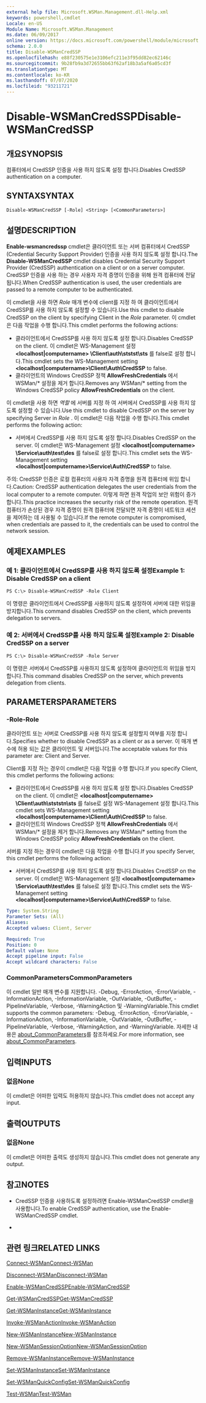 ```yaml
---
external help file: Microsoft.WSMan.Management.dll-Help.xml
keywords: powershell,cmdlet
Locale: en-US
Module Name: Microsoft.WSMan.Management
ms.date: 06/09/2017
online version: https://docs.microsoft.com/powershell/module/microsoft.wsman.management/disable-wsmancredssp?view=powershell-7.1&WT.mc_id=ps-gethelp
schema: 2.0.0
title: Disable-WSManCredSSP
ms.openlocfilehash: e88f230575e1e3106efc211e3f95dd82ec62146c
ms.sourcegitcommit: 9b28fb9a3d72655bb63f62af18b3a5af6a05cd3f
ms.translationtype: MT
ms.contentlocale: ko-KR
ms.lasthandoff: 07/07/2020
ms.locfileid: "93211721"
---
```

# <span data-ttu-id="bab94-103">Disable-WSManCredSSP</span><span class="sxs-lookup"><span data-stu-id="bab94-103">Disable-WSManCredSSP</span></span>

## <span data-ttu-id="bab94-104">개요</span><span class="sxs-lookup"><span data-stu-id="bab94-104">SYNOPSIS</span></span>
<span data-ttu-id="bab94-105">컴퓨터에서 CredSSP 인증을 사용 하지 않도록 설정 합니다.</span><span class="sxs-lookup"><span data-stu-id="bab94-105">Disables CredSSP authentication on a computer.</span></span>

## <span data-ttu-id="bab94-106">SYNTAX</span><span class="sxs-lookup"><span data-stu-id="bab94-106">SYNTAX</span></span>

```
Disable-WSManCredSSP [-Role] <String> [<CommonParameters>]
```

## <span data-ttu-id="bab94-107">설명</span><span class="sxs-lookup"><span data-stu-id="bab94-107">DESCRIPTION</span></span>
<span data-ttu-id="bab94-108">**Enable-wsmancredssp** cmdlet은 클라이언트 또는 서버 컴퓨터에서 CredSSP (Credential Security Support Provider) 인증을 사용 하지 않도록 설정 합니다.</span><span class="sxs-lookup"><span data-stu-id="bab94-108">The **Disable-WSManCredSSP** cmdlet disables Credential Security Support Provider (CredSSP) authentication on a client or on a server computer.</span></span>
<span data-ttu-id="bab94-109">CredSSP 인증을 사용 하는 경우 사용자 자격 증명이 인증을 위해 원격 컴퓨터에 전달 됩니다.</span><span class="sxs-lookup"><span data-stu-id="bab94-109">When CredSSP authentication is used, the user credentials are passed to a remote computer to be authenticated.</span></span>

<span data-ttu-id="bab94-110">이 cmdlet을 사용 하면 *Role* 매개 변수에 client를 지정 하 여 클라이언트에서 CredSSP를 사용 하지 않도록 설정할 수 있습니다.</span><span class="sxs-lookup"><span data-stu-id="bab94-110">Use this cmdlet to disable CredSSP on the client by specifying Client in the *Role* parameter.</span></span>
<span data-ttu-id="bab94-111">이 cmdlet은 다음 작업을 수행 합니다.</span><span class="sxs-lookup"><span data-stu-id="bab94-111">This cmdlet performs the following actions:</span></span>

- <span data-ttu-id="bab94-112">클라이언트에서 CredSSP를 사용 하지 않도록 설정 합니다.</span><span class="sxs-lookup"><span data-stu-id="bab94-112">Disables CredSSP on the client.</span></span> <span data-ttu-id="bab94-113">이 cmdlet은 WS-Management 설정 **\<localhost|computername\> \Client\auth\ststst\sts** 를 false로 설정 합니다.</span><span class="sxs-lookup"><span data-stu-id="bab94-113">This cmdlet sets the WS-Management setting **\<localhost|computername\>\Client\Auth\CredSSP** to false.</span></span>
- <span data-ttu-id="bab94-114">클라이언트의 Windows CredSSP 정책 **AllowFreshCredentials** 에서 WSMan/\* 설정을 제거 합니다.</span><span class="sxs-lookup"><span data-stu-id="bab94-114">Removes any WSMan/\* setting from the Windows CredSSP policy **AllowFreshCredentials** on the client.</span></span>

<span data-ttu-id="bab94-115">이 cmdlet을 사용 하면 *역할* 에 서버를 지정 하 여 서버에서 CredSSP를 사용 하지 않도록 설정할 수 있습니다.</span><span class="sxs-lookup"><span data-stu-id="bab94-115">Use this cmdlet to disable CredSSP on the server by specifying Server in *Role* .</span></span>
<span data-ttu-id="bab94-116">이 cmdlet은 다음 작업을 수행 합니다.</span><span class="sxs-lookup"><span data-stu-id="bab94-116">This cmdlet performs the following action:</span></span>

- <span data-ttu-id="bab94-117">서버에서 CredSSP를 사용 하지 않도록 설정 합니다.</span><span class="sxs-lookup"><span data-stu-id="bab94-117">Disables CredSSP on the server.</span></span> <span data-ttu-id="bab94-118">이 cmdlet은 WS-Management 설정 **\<localhost|computername\> \Service\auth\test\des** 를 false로 설정 합니다.</span><span class="sxs-lookup"><span data-stu-id="bab94-118">This cmdlet sets the WS-Management setting **\<localhost|computername\>\Service\Auth\CredSSP** to false.</span></span>

<span data-ttu-id="bab94-119">주의: CredSSP 인증은 로컬 컴퓨터의 사용자 자격 증명을 원격 컴퓨터에 위임 합니다.</span><span class="sxs-lookup"><span data-stu-id="bab94-119">Caution: CredSSP authentication delegates the user credentials from the local computer to a remote computer.</span></span>
<span data-ttu-id="bab94-120">이렇게 하면 원격 작업의 보안 위험이 증가합니다.</span><span class="sxs-lookup"><span data-stu-id="bab94-120">This practice increases the security risk of the remote operation.</span></span>
<span data-ttu-id="bab94-121">원격 컴퓨터가 손상된 경우 자격 증명이 원격 컴퓨터에 전달되면 자격 증명이 네트워크 세션을 제어하는 데 사용될 수 있습니다.</span><span class="sxs-lookup"><span data-stu-id="bab94-121">If the remote computer is compromised, when credentials are passed to it, the credentials can be used to control the network session.</span></span>

## <span data-ttu-id="bab94-122">예제</span><span class="sxs-lookup"><span data-stu-id="bab94-122">EXAMPLES</span></span>

### <span data-ttu-id="bab94-123">예 1: 클라이언트에서 CredSSP를 사용 하지 않도록 설정</span><span class="sxs-lookup"><span data-stu-id="bab94-123">Example 1: Disable CredSSP on a client</span></span>

```
PS C:\> Disable-WSManCredSSP -Role Client
```

<span data-ttu-id="bab94-124">이 명령은 클라이언트에서 CredSSP를 사용하지 않도록 설정하여 서버에 대한 위임을 방지합니다.</span><span class="sxs-lookup"><span data-stu-id="bab94-124">This command disables CredSSP on the client, which prevents delegation to servers.</span></span>

### <span data-ttu-id="bab94-125">예 2: 서버에서 CredSSP를 사용 하지 않도록 설정</span><span class="sxs-lookup"><span data-stu-id="bab94-125">Example 2: Disable CredSSP on a server</span></span>

```
PS C:\> Disable-WSManCredSSP -Role Server
```

<span data-ttu-id="bab94-126">이 명령은 서버에서 CredSSP를 사용하지 않도록 설정하여 클라이언트의 위임을 방지합니다.</span><span class="sxs-lookup"><span data-stu-id="bab94-126">This command disables CredSSP on the server, which prevents delegation from clients.</span></span>

## <span data-ttu-id="bab94-127">PARAMETERS</span><span class="sxs-lookup"><span data-stu-id="bab94-127">PARAMETERS</span></span>

### <span data-ttu-id="bab94-128">-Role</span><span class="sxs-lookup"><span data-stu-id="bab94-128">-Role</span></span>
<span data-ttu-id="bab94-129">클라이언트 또는 서버로 CredSSP를 사용 하지 않도록 설정할지 여부를 지정 합니다.</span><span class="sxs-lookup"><span data-stu-id="bab94-129">Specifies whether to disable CredSSP as a client or as a server.</span></span>
<span data-ttu-id="bab94-130">이 매개 변수에 허용 되는 값은 클라이언트 및 서버입니다.</span><span class="sxs-lookup"><span data-stu-id="bab94-130">The acceptable values for this parameter are: Client and Server.</span></span>

<span data-ttu-id="bab94-131">Client를 지정 하는 경우이 cmdlet은 다음 작업을 수행 합니다.</span><span class="sxs-lookup"><span data-stu-id="bab94-131">If you specify Client, this cmdlet performs the following actions:</span></span>

- <span data-ttu-id="bab94-132">클라이언트에서 CredSSP를 사용 하지 않도록 설정 합니다.</span><span class="sxs-lookup"><span data-stu-id="bab94-132">Disables CredSSP on the client.</span></span> <span data-ttu-id="bab94-133">이 cmdlet은 **\<localhost|computername\> \Client\auth\stststn\sts** 를 false로 설정 WS-Management 설정 합니다.</span><span class="sxs-lookup"><span data-stu-id="bab94-133">This cmdlet sets WS-Management setting **\<localhost|computername\>\Client\Auth\CredSSP** to false.</span></span>
- <span data-ttu-id="bab94-134">클라이언트의 Windows CredSSP 정책 **AllowFreshCredentials** 에서 WSMan/\* 설정을 제거 합니다.</span><span class="sxs-lookup"><span data-stu-id="bab94-134">Removes any WSMan/\* setting from the Windows CredSSP policy **AllowFreshCredentials** on the client.</span></span>

<span data-ttu-id="bab94-135">서버를 지정 하는 경우이 cmdlet은 다음 작업을 수행 합니다.</span><span class="sxs-lookup"><span data-stu-id="bab94-135">If you specify Server, this cmdlet performs the following action:</span></span>

- <span data-ttu-id="bab94-136">서버에서 CredSSP를 사용 하지 않도록 설정 합니다.</span><span class="sxs-lookup"><span data-stu-id="bab94-136">Disables CredSSP on the server.</span></span> <span data-ttu-id="bab94-137">이 cmdlet은 WS-Management 설정 **\<localhost|computername\> \Service\auth\test\des** 를 false로 설정 합니다.</span><span class="sxs-lookup"><span data-stu-id="bab94-137">This cmdlet sets the WS-Management setting **\<localhost|computername\>\Service\Auth\CredSSP** to false.</span></span>

```yaml
Type: System.String
Parameter Sets: (All)
Aliases:
Accepted values: Client, Server

Required: True
Position: 0
Default value: None
Accept pipeline input: False
Accept wildcard characters: False
```

### <span data-ttu-id="bab94-138">CommonParameters</span><span class="sxs-lookup"><span data-stu-id="bab94-138">CommonParameters</span></span>
<span data-ttu-id="bab94-139">이 cmdlet 일반 매개 변수를 지원합니다. -Debug, -ErrorAction, -ErrorVariable, -InformationAction, -InformationVariable, -OutVariable, -OutBuffer, -PipelineVariable, -Verbose, -WarningAction 및 -WarningVariable.</span><span class="sxs-lookup"><span data-stu-id="bab94-139">This cmdlet supports the common parameters: -Debug, -ErrorAction, -ErrorVariable, -InformationAction, -InformationVariable, -OutVariable, -OutBuffer, -PipelineVariable, -Verbose, -WarningAction, and -WarningVariable.</span></span> <span data-ttu-id="bab94-140">자세한 내용은 [about_CommonParameters](https://go.microsoft.com/fwlink/?LinkID=113216)를 참조하세요.</span><span class="sxs-lookup"><span data-stu-id="bab94-140">For more information, see [about_CommonParameters](https://go.microsoft.com/fwlink/?LinkID=113216).</span></span>

## <span data-ttu-id="bab94-141">입력</span><span class="sxs-lookup"><span data-stu-id="bab94-141">INPUTS</span></span>

### <span data-ttu-id="bab94-142">없음</span><span class="sxs-lookup"><span data-stu-id="bab94-142">None</span></span>
<span data-ttu-id="bab94-143">이 cmdlet은 어떠한 입력도 허용하지 않습니다.</span><span class="sxs-lookup"><span data-stu-id="bab94-143">This cmdlet does not accept any input.</span></span>

## <span data-ttu-id="bab94-144">출력</span><span class="sxs-lookup"><span data-stu-id="bab94-144">OUTPUTS</span></span>

### <span data-ttu-id="bab94-145">없음</span><span class="sxs-lookup"><span data-stu-id="bab94-145">None</span></span>
<span data-ttu-id="bab94-146">이 cmdlet은 어떠한 출력도 생성하지 않습니다.</span><span class="sxs-lookup"><span data-stu-id="bab94-146">This cmdlet does not generate any output.</span></span>

## <span data-ttu-id="bab94-147">참고</span><span class="sxs-lookup"><span data-stu-id="bab94-147">NOTES</span></span>

* <span data-ttu-id="bab94-148">CredSSP 인증을 사용하도록 설정하려면 Enable-WSManCredSSP cmdlet을 사용합니다.</span><span class="sxs-lookup"><span data-stu-id="bab94-148">To enable CredSSP authentication, use the Enable-WSManCredSSP cmdlet.</span></span>

*

## <span data-ttu-id="bab94-149">관련 링크</span><span class="sxs-lookup"><span data-stu-id="bab94-149">RELATED LINKS</span></span>

[<span data-ttu-id="bab94-150">Connect-WSMan</span><span class="sxs-lookup"><span data-stu-id="bab94-150">Connect-WSMan</span></span>](Connect-WSMan.md)

[<span data-ttu-id="bab94-151">Disconnect-WSMan</span><span class="sxs-lookup"><span data-stu-id="bab94-151">Disconnect-WSMan</span></span>](Disconnect-WSMan.md)

[<span data-ttu-id="bab94-152">Enable-WSManCredSSP</span><span class="sxs-lookup"><span data-stu-id="bab94-152">Enable-WSManCredSSP</span></span>](Enable-WSManCredSSP.md)

[<span data-ttu-id="bab94-153">Get-WSManCredSSP</span><span class="sxs-lookup"><span data-stu-id="bab94-153">Get-WSManCredSSP</span></span>](Get-WSManCredSSP.md)

[<span data-ttu-id="bab94-154">Get-WSManInstance</span><span class="sxs-lookup"><span data-stu-id="bab94-154">Get-WSManInstance</span></span>](Get-WSManInstance.md)

[<span data-ttu-id="bab94-155">Invoke-WSManAction</span><span class="sxs-lookup"><span data-stu-id="bab94-155">Invoke-WSManAction</span></span>](Invoke-WSManAction.md)

[<span data-ttu-id="bab94-156">New-WSManInstance</span><span class="sxs-lookup"><span data-stu-id="bab94-156">New-WSManInstance</span></span>](New-WSManInstance.md)

[<span data-ttu-id="bab94-157">New-WSManSessionOption</span><span class="sxs-lookup"><span data-stu-id="bab94-157">New-WSManSessionOption</span></span>](New-WSManSessionOption.md)

[<span data-ttu-id="bab94-158">Remove-WSManInstance</span><span class="sxs-lookup"><span data-stu-id="bab94-158">Remove-WSManInstance</span></span>](Remove-WSManInstance.md)

[<span data-ttu-id="bab94-159">Set-WSManInstance</span><span class="sxs-lookup"><span data-stu-id="bab94-159">Set-WSManInstance</span></span>](Set-WSManInstance.md)

[<span data-ttu-id="bab94-160">Set-WSManQuickConfig</span><span class="sxs-lookup"><span data-stu-id="bab94-160">Set-WSManQuickConfig</span></span>](Set-WSManQuickConfig.md)

[<span data-ttu-id="bab94-161">Test-WSMan</span><span class="sxs-lookup"><span data-stu-id="bab94-161">Test-WSMan</span></span>](Test-WSMan.md)

